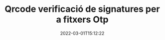 ---
############################# Static ############################
layout: "auto-gen-signature"
date: 2022-03-01T15:12:22
draft: false
operation: Verify
signaturetype: Qrcode
fileformat: Otp
productName: .NET
lang: ca
productCode: net
otherformats: pdf doc docx docm dot dotm dotx odt ott rtf xls xlsx xlsm xlsb csv ods ots xltx xltm ppt pptx pps ppsx odp otp potx potm pptm ppsm png jpg bmp gif tiff svg webp wmf
breadcrumb: Put Qrcode signature on Otp for C#

############################# Head ############################
head_title: "Verificació de signatures de Qrcode per a fitxers Otp mitjançant C#"
head_description: "Utilitzeu només unes poques línies de codi .NET per verificar els documents Otp i les seves signatures Qrcode."

############################# Header ############################
title: "Qrcode verificació de signatures per a fitxers Otp"
description: "L'API per a .NET ofereix l'oportunitat de verificar les signatures de Qrcode als documents Otp. La verificació de les signatures electròniques dins dels vostres documents Otp es pot fer de manera ràpida i senzilla."
bg_image: "https://cms.admin.containerize.com/templates/aspose/App_Themes/V3/images/bg/header1.png"
bg_overlay: false
button:
    enable: true

############################# SubMenu ############################
submenu:
    enable: true

    left:
        img_alt: "GroupDocs.Signature for .NET"
        image: "https://cms.admin.containerize.com/templates/groupdocs/images/product-logos/90x90-noborder/groupdocs-signature-net.png"
        product: "GroupDocs.Signature"
        platform: ".NET"



############################# About ############################
about:
    enable: true
    title: "Descobriu noves funcions de l'API de GroupDocs.Signature for .NET"
    content: |
        [GroupDocs.Signature for .NET](https://products.groupdocs.com/signature/net/) API ofereix una àmplia gamma de maneres de processar nombrosos formats de documents mitjançant signatures electròniques. S'admeten molts tipus de signatures digitals com textos, imatges, certificats digitals, codis de barres, codis QR, segells o metadades. Els clients poden afegir, eliminar, editar, validar o cercar signatures digitals en PDF, documents MS Word, llibres de treball de MS Excel, presentacions MS PowerPoint, fitxers Adobe Photoshop i diversos formats d'imatge. Hi ha disponibles un nombre sorprenent de funcions i configuracions addicionals.
    

############################# Steps ############################
steps:
    enable: true
    title_left: "Com validar les signatures de Qrcode al vostre document Otp"
    content_left: |
        [GroupDocs.Signature for .NET](https://products.groupdocs.com/signature/net/) inclou funcions útils com la verificació de les signatures de Qrcode col·locades als documents de Otp. Aprofiteu aquesta oportunitat sense implementar codi addicional.
        
        * En primer lloc, instanciïu la classe Signature proporcionant com a paràmetre de constructor la ruta d'accés a un document que se suposa que s'ha de verificar.
        * En segon lloc, creeu un nou objecte VerifyOptions i configureu totes les propietats necessàries.
        * Finalment, invoqueu el mètode Verify de l'objecte de Signature passant la instància VerifyOptions.
        * A continuació, processeu els resultats de la verificació.

    title_right: "Requisits del sistema"
    content_right: |
        GroupDocs.Signature for .NET són compatibles amb totes les plataformes i sistemes operatius principals. Abans d'executar el codi següent, assegureu-vos que teniu els següents requisits previs instal·lats al vostre sistema.

        * Sistemes operatius: Microsoft Windows, Linux, MacOS
        * Entorns de desenvolupament: Microsoft Visual Studio, Xamarin, MonoDevelop
        * Frameworks: .NET Framework, .NET Standard, .NET Core, Mono
        * Baixeu la darrera versió de GroupDocs.Signature for .NET de [Nuget](https://www.nuget.org/packages/groupdocs.signature)
         
    code: |
        ```csharp    
                
        // Set up input Otp file
        string filePath = "input.otp";

        // Instantiate Signature for input file
        using (GroupDocs.Signature.Signature signature = new GroupDocs.Signature.Signature(filePath))
        {
                //Provide verification options
                QrCodeVerifyOptions options = new QrCodeVerifyOptions()
                {
                    // process only first page
                    PagesSetup = new PagesSetup() { FirstPage = true },
                    AllPages = false,
                    // set up text match type
                    MatchType = TextMatchType.StartsWith,
                    // specify text pattern to search
                    Text = "QrCode text",
                };

                // Verify document signatures
                VerificationResult result = signature.Verify(options);

                //process result
                if (result.IsValid)
                {
                    //..
                }
        }

        ```

############################# Demos ############################
demos:
    enable: true
    title: "Signant amb Qrcode signatures Demostració en directe"
    content: |
       Afegiu diverses signatures electròniques al fitxer Otp ara mateix visitant el lloc web [GroupDocs.Signature App](https://products.groupdocs.app/signature/family).          

############################# More Formats ############################
more_formats:
    enable: true
    title: "Verifiqueu altres signatures de Qrcode mitjançant C#"
    content: |
        "Verificació de signatures electròniques col·locades en diversos documents. Comproveu la qualitat de les signatures en els formats de fitxer populars, tal com es mostra a continuació."
    format: 
       
       
back_to_top:
    enable: true
---